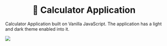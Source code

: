 <h1 align="center">🧮 Calculator Application</h1>

Calculator Application built on Vanilla JavaScript. The application has a light and dark theme enabled into it.

<img src="https://github.com/Subhampreet/calculator/blob/master/calc.PNG">
